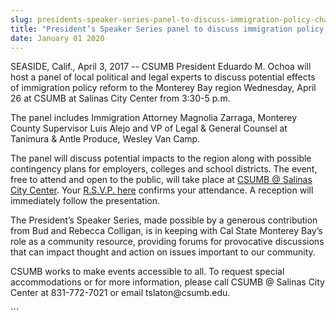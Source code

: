 ```yaml
---
slug: presidents-speaker-series-panel-to-discuss-immigration-policy-change-impacts-to-monterey-region-april-26
title: "President’s Speaker Series panel to discuss immigration policy change impacts to Monterey region April 26"
date: January 01 2020
---
```


 
<p>
  SEASIDE, Calif., April 3, 2017 -- CSUMB President Eduardo M. Ochoa will host a
  panel of local political and legal experts to discuss potential effects of
  immigration policy reform to the Monterey Bay region Wednesday, April 26 at
  CSUMB at Salinas City Center from 3:30-5 p.m.
</p>
<p>
  The panel includes Immigration Attorney Magnolia Zarraga, Monterey County
  Supervisor Luis Alejo and VP of Legal &amp; General Counsel at Tanimura &amp;
  Antle Produce, Wesley Van Camp.
</p>
<p>
  The panel will discuss potential impacts to the region along with possible
  contingency plans for employers, colleges and school districts. The event,
  free to attend and open to the public, will take place at
  <a
    href="https://www.google.com/maps/place/1+Main+St,+Salinas,+CA+93901/@36.6771778,&#45;121.6555999,17z/data=!3m1!4b1!4m5!3m4!1s0x808df8c16c57e5c9:0xc48f8c7a25036ad3!8m2!3d36.6771778!4d&#45;121.6555999"
    >CSUMB @ Salinas City Center</a
  >. Your
  <a
    href="https://docs.google.com/a/csumb.edu/forms/d/1HDpSPp1Dp3q17&#45;poPZ1FHG55xNNbFx7yEeaQX7hdmE0/viewform?ts=58d99278&amp;edit_requested=true"
    >R.S.V.P. here</a
  >
  confirms your attendance. A reception will immediately follow the
  presentation.
</p>
<p>
  The President’s Speaker Series, made possible by a generous contribution from
  Bud and Rebecca Colligan, is in keeping with Cal State Monterey Bay’s role as
  a community resource, providing forums for provocative discussions that can
  impact thought and action on issues important to our community.
</p>
<p>
  CSUMB works to make events accessible to all. To request special
  accommodations or for more information, please call CSUMB @ Salinas City
  Center at 831&#45;772&#45;7021 or email tslaton@csumb.edu.
</p>
```
